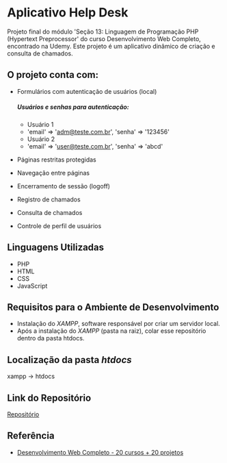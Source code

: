 # Aplicativo Help Desk

Projeto final do módulo 'Seção 13: Linguagem de Programação PHP (Hypertext Preprocessor' do curso Desenvolvimento Web Completo, encontrado na Udemy. 
Este projeto é um aplicativo dinâmico de criação e consulta de chamados.

## O projeto conta com: 
- Formulários com autenticação de usuários (local)
    ##### Usuários e senhas para autenticação:
    - Usuário 1
    - 'email' => 'adm@teste.com.br', 'senha' => '123456'
    - Usuário 2
    - 'email' => 'user@teste.com.br', 'senha' => 'abcd'
      
- Páginas restritas protegidas
- Navegação entre páginas
- Encerramento de sessão (logoff)
- Registro de chamados
- Consulta de chamados
- Controle de perfil de usuários

## Linguagens Utilizadas
- PHP
- HTML
- CSS
- JavaScript

## Requisitos para o Ambiente de Desenvolvimento
- Instalação do _XAMPP_, software responsável por criar um servidor local.
- Após a instalação do _XAMPP_ (pasta na raiz), colar esse repositório dentro da pasta htdocs.

## Localização da pasta _htdocs_
xampp -> htdocs

##  Link do Repositório
 [Repositório](https://github.com/steffaneleal/AppHelpDesk/)
 
 
## Referência
- [Desenvolvimento Web Completo - 20 cursos + 20 projetos](https://www.udemy.com/course/web-completo/)
